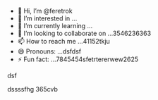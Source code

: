 - 👋 Hi, I’m @feretrok
- 👀 I’m interested in ...
- 🌱 I’m currently learning ...
- 💞️ I’m looking to collaborate on ...3546236363
- 📫 How to reach me ...41152tkju
- 😄 Pronouns: ...dsfdsf
- ⚡ Fun fact: ...7845454sfetrtererwew2625
<!---2fdguydsfsdfsdf
feretrok/feretrok is a ✨ special ✨ repository because ivbvbts `README.md` (this file) appears on your GitHub profile.
You can click the Preview link to take a look at your changes.53zxsd
--->dsf
dssssfhg
365cvb
